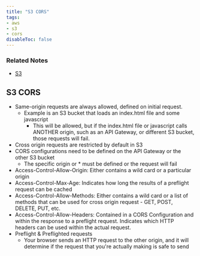 ```yaml
---
title: "S3 CORS"
tags:
- aws
- s3
- cors
disableToc: false
---
```


### Related Notes
- [S3](/notes/aws/s3/s3.md)

## S3 CORS
- Same-origin requests are always allowed, defined on initial request.
	- Example is an S3 bucket that loads an index.html file and some javascript
		- This will be allowed, but if the index.html file or javascript calls ANOTHER origin, such as an API Gateway, or different S3 bucket, those requests will fail.
- Cross origin requests are restricted by default in S3
- CORS configurations need to be defined on the API Gateway or the other S3 bucket
	- The specific origin or \* must be defined or the request will fail
- Access-Control-Allow-Origin: Either contains a wild card or a particular origin
- Access-Control-Max-Age: Indicates how long the results of a preflight request can be cached
- Access-Control-Allow-Methods: Either contains a wild card or a list of methods that can be used for cross origin request - GET, POST, DELETE, PUT, etc.
- Access-Control-Allow-Headers: Contained in a CORS Configuration and within the response to a preflight request. Indicates which HTTP headers can be used within the actual request.
- Preflight & Preflighted requests
	- Your browser sends an HTTP request to the other origin, and it will determine if the request that you're actually making is safe to send